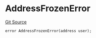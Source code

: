 # AddressFrozenError
[Git Source](https://github.com/renancorreadev/RWAStation/blob/a342e941dc7ad5be1e9dd1d9d5ed2046f709e55c/src/Errors/ABTokenErrors.sol)


```solidity
error AddressFrozenError(address user);
```

